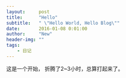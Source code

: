 ```yaml
---
layout:     post
title:      "Hello"
subtitle:   " \"Hello World, Hello Blog\""
date:       2016-01-08 0:01:00
author:     "New"
header-img: ""
tags:
    - 日记
---
```



这是一个开始， 折腾了2~3小时，总算打起来了。